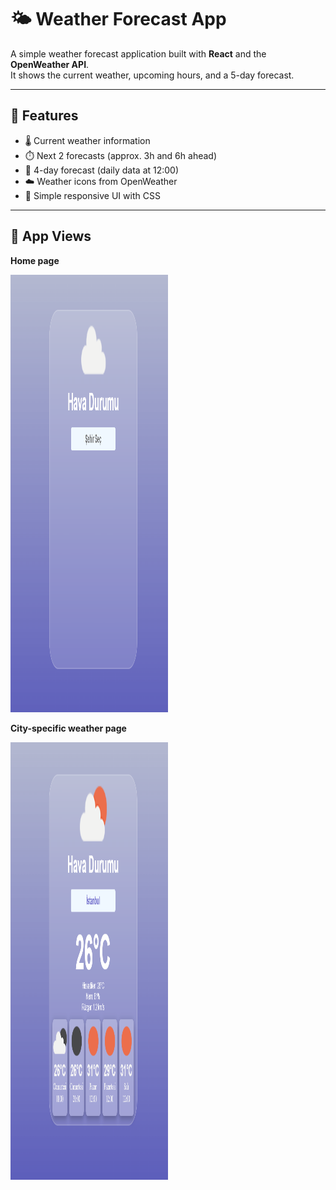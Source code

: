 # 🌤️ Weather Forecast App

A simple weather forecast application built with **React** and the **OpenWeather API**.  
It shows the current weather, upcoming hours, and a 5-day forecast.

---

## 🚀 Features

- 🌡️ Current weather information
- ⏱️ Next 2 forecasts (approx. 3h and 6h ahead)
- 📅 4-day forecast (daily data at 12:00)
- ☁️ Weather icons from OpenWeather
- 🎨 Simple responsive UI with CSS

---
## 👀 App Views

<div >
  <p>  
  <b>Home page</b>
  </p>
  <img src="./screenshots/home.png" width="50%" height="700" />
  <p>  
  <b> City-specific weather page</b>
  </p>
  <img src="./screenshots/detail.png" width="50%" height="700" />
</div>
